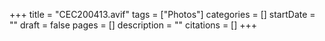 +++
title = "CEC200413.avif"
tags = ["Photos"]
categories = []
startDate = ""
draft = false
pages = []
description = ""
citations = []
+++
